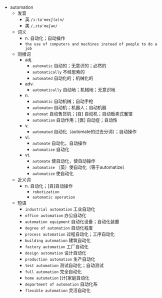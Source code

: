 - automation
  - 发音
    - 英 `/ɔːtə'meɪʃ(ə)n/`
    - 美 `/,ɔtə'meʃən/`
  - 词义
    - n. 自动化；自动操作
    - `the use of computers and machines instead of people to do a job`
  - 同根词
    - adj.
      - `automatic` 自动的；无意识的；必然的
      - `automatically` 不经思索的
      - `automated` 自动化的；机械化的
    - adv.
      - `automatically` 自动地；机械地；无意识地
    - n.
      - `automatic` 自动机械；自动手枪
      - `automaton` 自动机；机器人；自动机器
      - `automat` 自动售货机；[自] 自动机；自动贩卖式餐馆
      - `automatism` 自动作用；[医] 自动症；自动性
    - v.
      - `automated` 自动化（automate的过去分词）；自动操作
    - vi.
      - `automate` 自动化，自动操作
      - `automatize` 自动化
    - vt.
      - `automate` 使自动化，使自动操作
      - `automatise` （英）使自动化（等于automatize）
      - `automatize` 使自动化
  - 近义词
    - n. 自动化；[自]自动操作
      - `robotization`
      - `automatic operation`
  - 短语
    - `industrial automation` 工业自动化 
    - `office automation` 办公自动化 
    - `automation equipment` 自动化设备；自动化装置 
    - `degree of automation` 自动化程度 
    - `process automation` 过程自动化；工序自动化 
    - `building automation` 建筑自动化 
    - `factory automation` 工厂自动化 
    - `design automation` 设计自动化 
    - `production automation` 生产自动化 
    - `test automation` 测试自动化；自动测试 
    - `full automation` 完全自动化 
    - `home automation` [计]家庭自动化 
    - `department of automation` 自动化系 
    - `flexible automation` 灵活自动化 
